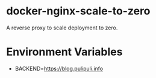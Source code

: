 # docker-nginx-scale-to-zero
A reverse proxy to scale deployment to zero.

# Environment Variables

- BACKEND=https://blog.pulipuli.info
